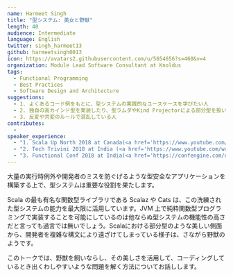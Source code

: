 ```yaml
---
name: Harmeet Singh
title: "型システム: 美女と野獣"
length: 40
audience: Intermediate
language: English
twitter: singh_harmeet13
github: harmeetsingh0013
icon: https://avatars2.githubusercontent.com/u/5654656?s=460&v=4
organization: Module Lead Software Consultant at Knoldus
tags:
  - Functional Programming
  - Best Practices
  - Software Design and Architecture
suggestions:
  - 1. よくあるコード例をもとに、型システムの実践的なユースケースを学びたい人 
  - 2. 独自の高カインド型を実装したり、型ラムダやKind Projectorによる部分型を扱いたい人
  - 3. 反変や共変のルールで混乱している人
contributes:
  - 
speaker_experience:
  - "1. Scala Up North 2018 at Canada(<a href='https://www.youtube.com/watch?v=QdqipeuZW5Q'>https://www.youtube.com/watch?v=QdqipeuZW5Q</a>)"
  - "2. Tech Trivini 2018 at India (<a href='https://www.youtube.com/watch?v=8WiUmgfUYbY&feature=youtu.be'>https://www.youtube.com/watch?v=8WiUmgfUYbY&feature=youtu.be</a>)"
  - "3. Functional Conf 2018 at India(<a href='https://confengine.com/user/harmeet-singh'>https://confengine.com/user/harmeet-singh</a>)"
---
```

大量の実行時例外や開発者のミスを防ぐげるような型安全なアプリケーションを構築する上で、型システムは重要な役割を果たします。

Scala の最も有名な関数型ライブラリである Scalaz や Cats は、この洗練された型システムの能力を最大限に活用しています。JVM 上で純粋関数型プログラミングで実装することを可能にしているのは他ならぬ型システムの機能性の高さだと言っても過言では無いでしょう。Scalaにおける部分型のような美しい側面から、開発者を複雑な構文により遠ざけてしまっている様子は、さながら野獣のようです。

このトークでは、野獣を飼いならし、その美しさを活用して、コーディングしているとき出くわしやすいような問題を解く方法についてお話しします。
